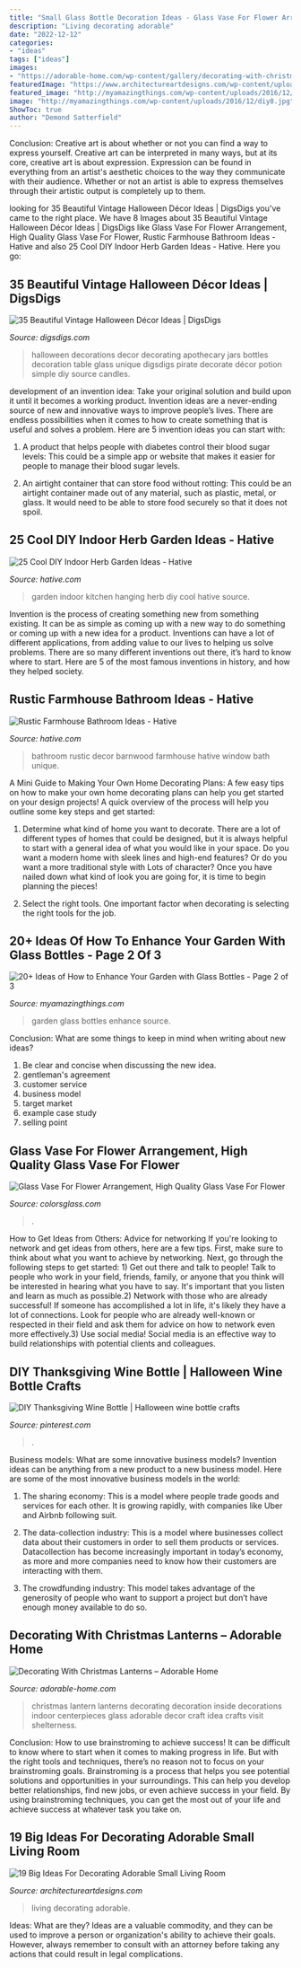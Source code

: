 ```yaml
---
title: "Small Glass Bottle Decoration Ideas - Glass Vase For Flower Arrangement, High Quality Glass Vase For Flower"
description: "Living decorating adorable"
date: "2022-12-12"
categories:
- "ideas"
tags: ["ideas"]
images:
- "https://adorable-home.com/wp-content/gallery/decorating-with-christmas-lanterns/decorating-with-christmas-lanterns-4.jpg"
featuredImage: "https://www.architectureartdesigns.com/wp-content/uploads/2016/11/17-19-630x438.jpg"
featured_image: "http://myamazingthings.com/wp-content/uploads/2016/12/diy8.jpg"
image: "http://myamazingthings.com/wp-content/uploads/2016/12/diy8.jpg"
ShowToc: true
author: "Demond Satterfield"
---
```



Conclusion: Creative art is about whether or not you can find a way to express yourself.
Creative art can be interpreted in many ways, but at its core, creative art is about expression. Expression can be found in everything from an artist's aesthetic choices to the way they communicate with their audience. Whether or not an artist is able to express themselves through their artistic output is completely up to them.

	

		
looking for 35 Beautiful Vintage Halloween Décor Ideas | DigsDigs you've came to the right place. We have 8 Images about 35 Beautiful Vintage Halloween Décor Ideas | DigsDigs like Glass Vase For Flower Arrangement, High Quality Glass Vase For Flower, Rustic Farmhouse Bathroom Ideas - Hative and also 25 Cool DIY Indoor Herb Garden Ideas - Hative. Here you go:
		
    
## 35 Beautiful Vintage Halloween Décor Ideas | DigsDigs

<img loading=lazy src="http://www.digsdigs.com/photos/beautiful-vintage-halloween-decor-ideas-23.jpg" onerror="this.onerror=null;this.src='https://tse4.mm.bing.net/th?id=OIP.FW13w2EEAggcDTJ61XTmJwHaJ4&amp;pid=15.1';" alt="35 Beautiful Vintage Halloween Décor Ideas | DigsDigs">

_Source: digsdigs.com_

>halloween decorations decor decorating apothecary jars bottles decoration table glass unique digsdigs pirate decorate décor potion simple diy source candles. 

	

development of an invention idea: Take your original solution and build upon it until it becomes a working product.
Invention ideas are a never-ending source of new and innovative ways to improve people’s lives. There are endless possibilities when it comes to how to create something that is useful and solves a problem. Here are 5 invention ideas you can start with:
1) A product that helps people with diabetes control their blood sugar levels: This could be a simple app or website that makes it easier for people to manage their blood sugar levels.

2) An airtight container that can store food without rotting: This could be an airtight container made out of any material, such as plastic, metal, or glass. It would need to be able to store food securely so that it does not spoil.

    
## 25 Cool DIY Indoor Herb Garden Ideas - Hative

<img loading=lazy src="https://hative.com/wp-content/uploads/2014/11/indoor-garden/2-hanging-kitchen-garden.jpg" onerror="this.onerror=null;this.src='https://tse4.mm.bing.net/th?id=OIP.jrCYtoPuTKVTvYAgLoIyuQHaKF&amp;pid=15.1';" alt="25 Cool DIY Indoor Herb Garden Ideas - Hative">

_Source: hative.com_

>garden indoor kitchen hanging herb diy cool hative source. 

	

Invention is the process of creating something new from something existing. It can be as simple as coming up with a new way to do something or coming up with a new idea for a product. Inventions can have a lot of different applications, from adding value to our lives to helping us solve problems. There are so many different inventions out there, it’s hard to know where to start. Here are 5 of the most famous inventions in history, and how they helped society.

    
## Rustic Farmhouse Bathroom Ideas - Hative

<img loading=lazy src="https://hative.com/wp-content/uploads/2016/05/rustic-bathroom/25-rustic-bathroom-ideas.jpg" onerror="this.onerror=null;this.src='https://tse4.mm.bing.net/th?id=OIP.jEplBMnlNWjxYEmAg9jvBgHaLK&amp;pid=15.1';" alt="Rustic Farmhouse Bathroom Ideas - Hative">

_Source: hative.com_

>bathroom rustic decor barnwood farmhouse hative window bath unique. 

	

A Mini Guide to Making Your Own Home Decorating Plans:
A few easy tips on how to make your own home decorating plans can help you get started on your design projects! A quick overview of the process will help you outline some key steps and get started:
1. Determine what kind of home you want to decorate. There are a lot of different types of homes that could be designed, but it is always helpful to start with a general idea of what you would like in your space. Do you want a modern home with sleek lines and high-end features? Or do you want a more traditional style with Lots of character? Once you have nailed down what kind of look you are going for, it is time to begin planning the pieces!

2. Select the right tools. One important factor when decorating is selecting the right tools for the job.

    
## 20+ Ideas Of How To Enhance Your Garden With Glass Bottles - Page 2 Of 3

<img loading=lazy src="http://myamazingthings.com/wp-content/uploads/2016/12/diy8.jpg" onerror="this.onerror=null;this.src='https://tse2.mm.bing.net/th?id=OIP.ri57J_lAaoyTKu-2iuva5wHaNK&amp;pid=15.1';" alt="20+ Ideas of How to Enhance Your Garden with Glass Bottles - Page 2 of 3">

_Source: myamazingthings.com_

>garden glass bottles enhance source. 

	

Conclusion: What are some things to keep in mind when writing about new ideas?
1. Be clear and concise when discussing the new idea.
2. gentleman's agreement 
3. customer service 
4. business model 
5. target market 
6. example case study
7. selling point 

    
## Glass Vase For Flower Arrangement, High Quality Glass Vase For Flower

<img loading=lazy src="https://colorsglass.com/Uploads/products/2020-05-30/en-H24cdfb5f3c6144db9a339c745c08bda5C.jpg" onerror="this.onerror=null;this.src='https://tse4.mm.bing.net/th?id=OIP.C_F57SgkRaZ8alo7_xZ8EQHaHa&amp;pid=15.1';" alt="Glass Vase For Flower Arrangement, High Quality Glass Vase For Flower">

_Source: colorsglass.com_

>. 

	

How to Get Ideas from Others: Advice for networking
If you're looking to network and get ideas from others, here are a few tips. First, make sure to think about what you want to achieve by networking. Next, go through the following steps to get started: 1) Get out there and talk to people! Talk to people who work in your field, friends, family, or anyone that you think will be interested in hearing what you have to say. It's important that you listen and learn as much as possible.2) Network with those who are already successful! If someone has accomplished a lot in life, it's likely they have a lot of connections. Look for people who are already well-known or respected in their field and ask them for advice on how to network even more effectively.3) Use social media! Social media is an effective way to build relationships with potential clients and colleagues.

    
## DIY Thanksgiving Wine Bottle | Halloween Wine Bottle Crafts

<img loading=lazy src="https://i.pinimg.com/736x/5e/9f/70/5e9f700149a6654b7a929d6badf88d20.jpg" onerror="this.onerror=null;this.src='https://tse4.mm.bing.net/th?id=OIP.nBHJBs23AQWBRVO_Nf0SDQAAAA&amp;pid=15.1';" alt="DIY Thanksgiving Wine Bottle | Halloween wine bottle crafts">

_Source: pinterest.com_

>. 

	

Business models: What are some innovative business models?
Invention ideas can be anything from a new product to a new business model. Here are some of the most innovative business models in the world:
1. The sharing economy: This is a model where people trade goods and services for each other. It is growing rapidly, with companies like Uber and Airbnb following suit.

2. The data-collection industry: This is a model where businesses collect data about their customers in order to sell them products or services. Datacollection has become increasingly important in today’s economy, as more and more companies need to know how their customers are interacting with them.

3. The crowdfunding industry: This model takes advantage of the generosity of people who want to support a project but don’t have enough money available to do so.

    
## Decorating With Christmas Lanterns – Adorable Home

<img loading=lazy src="https://adorable-home.com/wp-content/gallery/decorating-with-christmas-lanterns/decorating-with-christmas-lanterns-4.jpg" onerror="this.onerror=null;this.src='https://tse2.mm.bing.net/th?id=OIP.3NT0GxurxkQ4wKuspyQ9UAHaLH&amp;pid=15.1';" alt="Decorating With Christmas Lanterns – Adorable Home">

_Source: adorable-home.com_

>christmas lantern lanterns decorating decoration inside decorations indoor centerpieces glass adorable decor craft idea crafts visit shelterness. 

	

Conclusion: How to use brainstroming to achieve success!
It can be difficult to know where to start when it comes to making progress in life. But with the right tools and techniques, there’s no reason not to focus on your brainstroming goals. Brainstroming is a process that helps you see potential solutions and opportunities in your surroundings. This can help you develop better relationships, find new jobs, or even achieve success in your field. By using brainstroming techniques, you can get the most out of your life and achieve success at whatever task you take on.

    
## 19 Big Ideas For Decorating Adorable Small Living Room

<img loading=lazy src="https://www.architectureartdesigns.com/wp-content/uploads/2016/11/17-19-630x438.jpg" onerror="this.onerror=null;this.src='https://tse3.mm.bing.net/th?id=OIP.EZuAVKnPp0O3i7wMjPgDVQHaFJ&amp;pid=15.1';" alt="19 Big Ideas For Decorating Adorable Small Living Room">

_Source: architectureartdesigns.com_

>living decorating adorable. 

	

Ideas: What are they?
Ideas are a valuable commodity, and they can be used to improve a person or organization's ability to achieve their goals. However, always remember to consult with an attorney before taking any actions that could result in legal complications.

